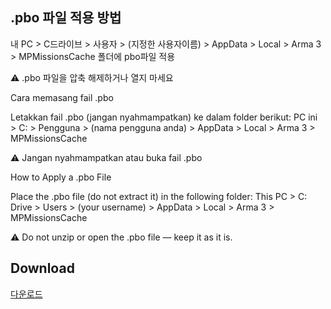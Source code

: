 ## .pbo 파일 적용 방법

내 PC > C드라이브 > 사용자 > (지정한 사용자이름) >  AppData > Local > Arma 3 > MPMissionsCache 폴더에 pbo파일 적용 

⚠️ .pbo 파일을 압축 해제하거나 열지 마세요

Cara memasang fail .pbo

Letakkan fail .pbo (jangan nyahmampatkan) ke dalam folder berikut:
PC ini > C: > Pengguna > (nama pengguna anda) > AppData > Local > Arma 3 > MPMissionsCache

⚠️ Jangan nyahmampatkan atau buka fail .pbo

How to Apply a .pbo File

Place the .pbo file (do not extract it) in the following folder:
This PC > C: Drive > Users > (your username) > AppData > Local > Arma 3 > MPMissionsCache

⚠️ Do not unzip or open the .pbo file — keep it as it is.

## Download

[다운로드](https://drive.google.com/drive/folders/19dyJAXBxydDjZ-RyBhqpHbv3Num4uvqF?usp=sharing)
